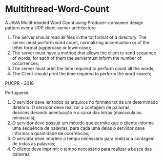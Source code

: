 # Multithread-Word-Count
A JAVA Multithreaded Word Count  using Producer–consumer design pattern over a UDP client-server architecture

1. The Server should read all files in the txt format of a directory. The server must perform word count,
normalizing accentuation or of the letter format (uppercase or lowercase);
2. The server must have a method that allows the client to send sequence of words, 
for each of them the servermust inform the number of occurrences;
3. The server must print the time required to perform count all the words;
4. The Client should print the time required to perform the word search;

PUCPR - 2018

Portuguese: 

1. O servidor deve ler todos os arquivos no formato txt de um
determinado diretório. O servidor deve realizar a contagem de
palavras, desconsiderando acentuação e a caixa das letras
(maiúscula ou minúscula);
2. O servidor deve possuir um método que permite que o cliente
informe uma sequência de palavras, para cada uma delas o servidor
deve informar a quantidade de ocorrências;
3. O servidor deve imprimir o tempo necessário para realizar a
contagem de todas as palavras;
4. O cliente deve imprimir o tempo necessário para realizar a busca
das palavras;
